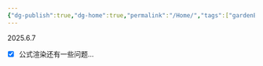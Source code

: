 ```yaml
---
{"dg-publish":true,"dg-home":true,"permalink":"/Home/","tags":["gardenEntry"],"dgPassFrontmatter":true}
---
```


2025.6.7
- [x] 公式渲染还有一些问题...


